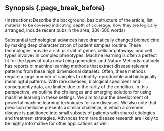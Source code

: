 ## Synopsis {.page_break_before}

(Instructions: Describe the background, basic structure of the article, list material to be covered indicating depth of coverage, how they are logically arranged, include recent pubs in the area, 300-500 words)

Substantial technological advances have dramatically changed biomedicine by making deep characterization of patient samples routine. 
These technologies provide a rich portrait of genes, cellular pathways, and cell types involved in complex phenotypes. 
Machine learning is often a perfect fit for the types of data now being generated, and Nature Methods routinely has reports of machine learning methods that extract disease-relevant patterns from these high dimensional datasets. 
Often, these methods require a large number of samples to identify reproducible and biologically meaningful patterns. 
With rare diseases, biological specimens and consequently data, are limited due to the rarity of the condition. 
In this perspective, we outline the challenges and emerging solutions for using machine learning in these settings. 
We aim to spur the development of powerful machine learning techniques for rare diseases. 
We also note that precision medicine presents a similar challenge, in which a common disease is partitioned into small subsets of patients with shared etiologies and treatment strategies. 
Advances from rare disease research are likely to be highly informative for other applications as well.
